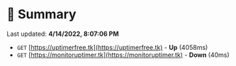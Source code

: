# 📖 Summary
Last updated: **4/14/2022, 8:07:06 PM**

- `GET` [https://uptimerfree.tk](https://uptimerfree.tk) - **Up** (4058ms)
- `GET` [https://monitoruptimer.tk](https://monitoruptimer.tk) - **Down** (40ms)
